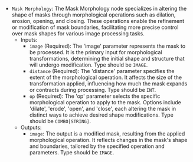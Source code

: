 - `Mask Morphology`: The Mask Morphology node specializes in altering the shape of masks through morphological operations such as dilation, erosion, opening, and closing. These operations enable the refinement or modification of mask boundaries, facilitating more precise control over mask shapes for various image processing tasks.
    - Inputs:
        - `image` (Required): The 'image' parameter represents the mask to be processed. It is the primary input for morphological transformations, determining the initial shape and structure that will undergo modification. Type should be `IMAGE`.
        - `distance` (Required): The 'distance' parameter specifies the extent of the morphological operation. It affects the size of the transformation applied, influencing how much the mask expands or contracts during processing. Type should be `INT`.
        - `op` (Required): The 'op' parameter selects the specific morphological operation to apply to the mask. Options include 'dilate', 'erode', 'open', and 'close', each altering the mask in distinct ways to achieve desired shape modifications. Type should be `COMBO[STRING]`.
    - Outputs:
        - `image`: The output is a modified mask, resulting from the applied morphological operation. It reflects changes in the mask's shape and boundaries, tailored by the specified operation and parameters. Type should be `IMAGE`.
